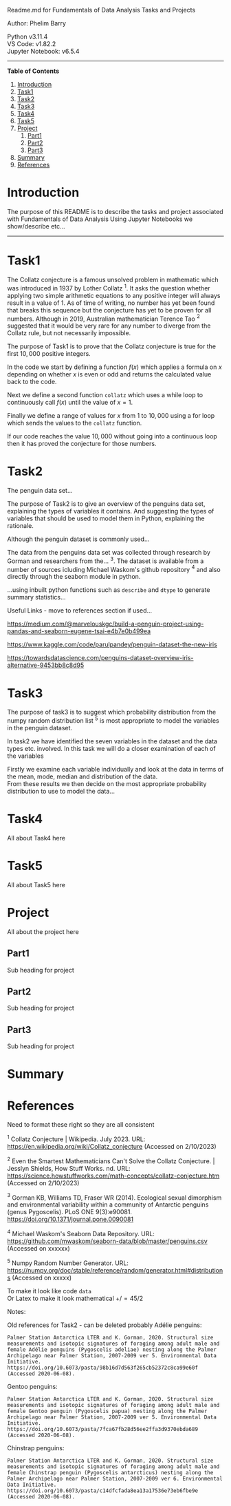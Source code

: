Readme.md for Fundamentals of Data Analysis Tasks and Projects   

Author: Phelim Barry 

Python v3.11.4   
VS Code: v1.82.2   
Jupyter Notebook: v6.5.4

---

**Table of Contents**
1. [Introduction](#Introduction) 
2. [Task1](#Task1)
3. [Task2](#Task2)
4. [Task3](#Task3)
5. [Task4](#Task4)
6. [Task5](#Task5)
7. [Project](#project)
    1. [Part1](#Part1)
    2. [Part2](#Part2)
    3. [Part3](#Part3)
8. [Summary](#Summary)
9. [References](#References)


# Introduction
The purpose of this README is to describe the tasks and project associated with Fundamentals of Data Analysis 
Using Jupyter Notebooks we show/describe etc...

***

# Task1
The Collatz conjecture is a famous unsolved problem in mathematic which was introduced in 1937 by Lother Collatz $^1$. It asks the question whether applying two simple arithmetic equations to any positive integer will always result in a value of 1. As of time of writing, no number has yet been found that breaks this sequence but the conjecture has yet to be proven for all numbers. Although in 2019, Australian mathematician Terence Tao $^2$ suggested that it would be very rare for any number to diverge from the Collatz rule, but not necessarily impossible.

The purpose of Task1 is to prove that the Collatz conjecture is true for the first $10,000$ positive integers.

In the code we start by defining a function $f(x)$ which applies a formula on $x$ depending on whether $x$ is even or odd and returns the calculated value back to the code.   

Next we define a second function ```collatz``` which uses a while loop to continuously call $f(x)$ until the value of $x = 1$.   

Finally we define a range of values for $x$ from $1$ to $10,000$ using a for loop which sends the values to the ```collatz``` function.

If our code reaches the value $10,000$ without going into a continuous loop then it has proved the conjecture for those numbers.   

# Task2
The penguin data set...

The purpose of Task2 is to give an overview of the penguins data set, explaining the types of variables it contains. And suggesting the types of variables that should be used to model them in Python, explaining the rationale.

Although the penguin dataset is commonly used...

The data from the penguins data set was collected through research by Gorman and researchers from the... $^3$. The dataset is available from a number of sources icluding Michael Waskom's github repository $^4$ and also directly through the seaborn module in python.

...using inbuilt python functions such as ```describe``` and ```dtype``` to generate summary statistics...

Useful Links - move to references section if used...

https://medium.com/@marvelouskgc/build-a-penguin-project-using-pandas-and-seaborn-eugene-tsai-e4b7e0b499ea

https://www.kaggle.com/code/parulpandey/penguin-dataset-the-new-iris

https://towardsdatascience.com/penguins-dataset-overview-iris-alternative-9453bb8c8d95




# Task3
The purpose of task3 is to suggest which probability distribution from the numpy random distribution list $^5$ is most appropriate to model the variables in the penguin dataset.

In task2 we have identified the seven variables in the dataset and the data types etc. involved. In this task we will do a closer examination of each of the variables

Firstly we examine each variable individually and look at the data in terms of the mean, mode, median and distribution of the data.  
 From these results we then decide on the most appropriate probability distribution to use to model the data...

# Task4
All about Task4 here

# Task5
All about Task5 here

# Project
All about the project here
## Part1
Sub heading for project
## Part2
Sub heading for project
## Part3
Sub heading for project


# Summary

# References

Need to format these right so they are all consistent

$^1$ Collatz Conjecture | Wikipedia. July 2023. URL: https://en.wikipedia.org/wiki/Collatz_conjecture (Accessed on 2/10/2023)   

$^2$ Even the Smartest Mathematicians Can't Solve the Collatz Conjecture. | Jesslyn Shields, How Stuff Works. nd. URL: https://science.howstuffworks.com/math-concepts/collatz-conjecture.htm (Accessed on 2/10/2023)   

$^3$ Gorman KB, Williams TD, Fraser WR (2014). Ecological sexual dimorphism and environmental variability within a community of Antarctic penguins (genus Pygoscelis). PLoS ONE 9(3):e90081. https://doi.org/10.1371/journal.pone.0090081

$^4$ Michael Waskom's Seaborn Data Repository. URL: https://github.com/mwaskom/seaborn-data/blob/master/penguins.csv (Accessed on xxxxxx)

$^5$ Numpy Random Number Generator. URL: https://numpy.org/doc/stable/reference/random/generator.html#distributions (Accessed on xxxxx)


To make it look like code
```data```   
Or Latex to make it look mathematical
$+/=45/2$


Notes:

Old references for Task2 - can be deleted probably
Adélie penguins:

    Palmer Station Antarctica LTER and K. Gorman, 2020. Structural size measurements and isotopic signatures of foraging among adult male and female Adélie penguins (Pygoscelis adeliae) nesting along the Palmer Archipelago near Palmer Station, 2007-2009 ver 5. Environmental Data Initiative. https://doi.org/10.6073/pasta/98b16d7d563f265cb52372c8ca99e60f (Accessed 2020-06-08).

Gentoo penguins:

    Palmer Station Antarctica LTER and K. Gorman, 2020. Structural size measurements and isotopic signatures of foraging among adult male and female Gentoo penguin (Pygoscelis papua) nesting along the Palmer Archipelago near Palmer Station, 2007-2009 ver 5. Environmental Data Initiative. https://doi.org/10.6073/pasta/7fca67fb28d56ee2ffa3d9370ebda689 (Accessed 2020-06-08).

Chinstrap penguins:

    Palmer Station Antarctica LTER and K. Gorman, 2020. Structural size measurements and isotopic signatures of foraging among adult male and female Chinstrap penguin (Pygoscelis antarcticus) nesting along the Palmer Archipelago near Palmer Station, 2007-2009 ver 6. Environmental Data Initiative. https://doi.org/10.6073/pasta/c14dfcfada8ea13a17536e73eb6fbe9e (Accessed 2020-06-08).